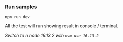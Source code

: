 ### Run samples

`npm run dev`

All the test will run showing result in console / terminal.

_Switch to n node 16.13.2 with `nvm use 16.13.2`_
